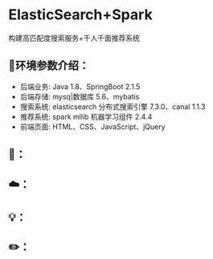 # ElasticSearch+Spark
  构建高匹配度搜索服务+千人千面推荐系统
## 🔧环境参数介绍：
- 后端业务: Java 1.8、SpringBoot 2.1.5
- 后端存储: mysq|数据库 5.6、mybatis
- 搜索系统: elasticsearch 分布式搜索引擎 7.3.0、canal 1.1.3
- 推荐系统: spark mllib 机器学习组件 2.4.4
- 前端页面: HTML、CSS、JavaScript、jQuery
## 🎨：
## ☁️：
## 💡：
## ✏️：

